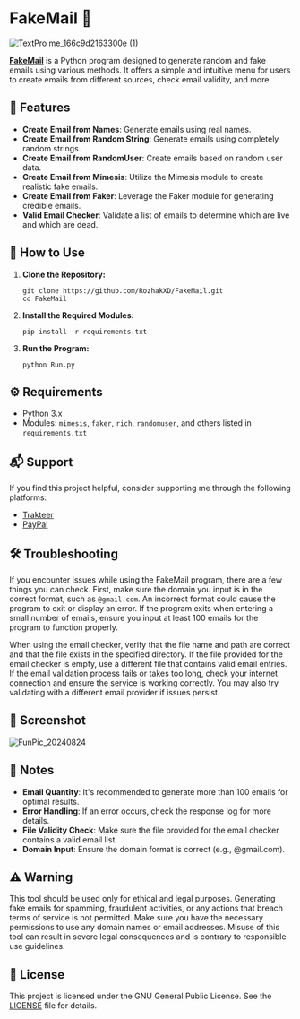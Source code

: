 # FakeMail 📨

![TextPro me_166c9d2163300e (1)](https://github.com/user-attachments/assets/0bac1622-7077-4f9e-96b6-bd0b58432ee3)

[**FakeMail**](https://github.com/user-attachments/assets/633e658e-9e60-4525-972f-2c5b2948f44f) is a Python program designed to generate random and fake emails using various methods. It offers a simple and intuitive menu for users to create emails from different sources, check email validity, and more.

## 🚀 Features
- **Create Email from Names**: Generate emails using real names.
- **Create Email from Random String**: Generate emails using completely random strings.
- **Create Email from RandomUser**: Create emails based on random user data.
- **Create Email from Mimesis**: Utilize the Mimesis module to create realistic fake emails.
- **Create Email from Faker**: Leverage the Faker module for generating credible emails.
- **Valid Email Checker**: Validate a list of emails to determine which are live and which are dead.

## 📖 How to Use
1. **Clone the Repository:**
    ```
    git clone https://github.com/RozhakXD/FakeMail.git
    cd FakeMail
    ```
2. **Install the Required Modules:**
    ```
    pip install -r requirements.txt
    ```
3. **Run the Program:**
    ```
    python Run.py
    ```

## ⚙️ Requirements
- Python 3.x
- Modules: `mimesis`, `faker`, `rich`, `randomuser`, and others listed in `requirements.txt`

## 📬 Support
If you find this project helpful, consider supporting me through the following platforms:

- [Trakteer](https://trakteer.id/rozhak_official/tip)
- [PayPal](https://paypal.me/rozhak9)

## 🛠️ Troubleshooting
If you encounter issues while using the FakeMail program, there are a few things you can check. First, make sure the domain you input is in the correct format, such as `@gmail.com`. An incorrect format could cause the program to exit or display an error. If the program exits when entering a small number of emails, ensure you input at least 100 emails for the program to function properly.

When using the email checker, verify that the file name and path are correct and that the file exists in the specified directory. If the file provided for the email checker is empty, use a different file that contains valid email entries. If the email validation process fails or takes too long, check your internet connection and ensure the service is working correctly. You may also try validating with a different email provider if issues persist.

## 📸 Screenshot
![FunPic_20240824](https://github.com/user-attachments/assets/71b493a3-0f36-4122-b96b-3057acc9cd2f)

## 📝 Notes
- **Email Quantity**: It's recommended to generate more than 100 emails for optimal results.
- **Error Handling**: If an error occurs, check the response log for more details.
- **File Validity Check**: Make sure the file provided for the email checker contains a valid email list.
- **Domain Input**: Ensure the domain format is correct (e.g., @gmail.com).

## ⚠️ Warning
This tool should be used only for ethical and legal purposes. Generating fake emails for spamming, fraudulent activities, or any actions that breach terms of service is not permitted. Make sure you have the necessary permissions to use any domain names or email addresses. Misuse of this tool can result in severe legal consequences and is contrary to responsible use guidelines.

## 📜 License
This project is licensed under the GNU General Public License. See the [LICENSE](https://github.com/RozhakXD/FakeMail?tab=GPL-3.0-1-ov-file) file for details.
